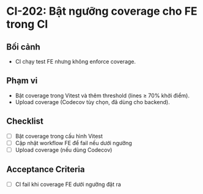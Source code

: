# CI-202: Bật ngưỡng coverage cho FE trong CI

## Bối cảnh
- CI chạy test FE nhưng không enforce coverage.

## Phạm vi
- Bật coverage trong Vitest và thêm threshold (lines ≥ 70% khởi điểm).
- Upload coverage (Codecov tùy chọn, đã dùng cho backend).

## Checklist
- [ ] Bật coverage trong cấu hình Vitest
- [ ] Cập nhật workflow FE để fail nếu dưới ngưỡng
- [ ] Upload coverage (nếu dùng Codecov)

## Acceptance Criteria
- [ ] CI fail khi coverage FE dưới ngưỡng đặt ra